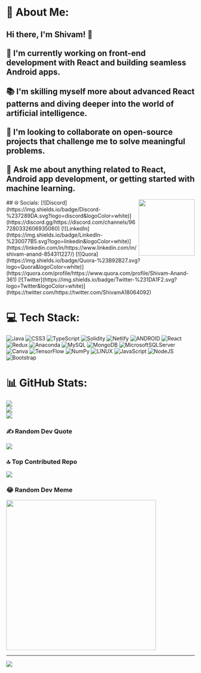 # 💫 About Me:
## Hi there, I'm Shivam! 👋<br><br>🌱 I'm currently working on front-end development with React and building seamless Android apps.<br><br>📚 I'm skilling myself more about advanced React patterns and diving deeper into the world of artificial intelligence.<br><br>🚀 I'm looking to collaborate on open-source projects that challenge me to solve meaningful problems.<br><br>💬 Ask me about anything related to React, Android app development, or getting started with machine learning.

<img align="right" height="150" src="https://user-images.githubusercontent.com/74038190/235224431-e8c8c12e-6826-47f1-89fb-2ddad83b3abf.gif"  />
## 🌐 Socials:
[![Discord](https://img.shields.io/badge/Discord-%237289DA.svg?logo=discord&logoColor=white)](https://discord.gg/https://discord.com/channels/967280332606935060) [![LinkedIn](https://img.shields.io/badge/LinkedIn-%230077B5.svg?logo=linkedin&logoColor=white)](https://linkedin.com/in/https://www.linkedin.com/in/shivam-anand-854311227/) [![Quora](https://img.shields.io/badge/Quora-%23B92B27.svg?logo=Quora&logoColor=white)](https://quora.com/profile/https://www.quora.com/profile/Shivam-Anand-361) [![Twitter](https://img.shields.io/badge/Twitter-%231DA1F2.svg?logo=Twitter&logoColor=white)](https://twitter.com/https://twitter.com/ShivamA18064092) 

# 💻 Tech Stack:
![Java](https://img.shields.io/badge/java-%23ED8B00.svg?style=plastic&logo=java&logoColor=white) ![CSS3](https://img.shields.io/badge/css3-%231572B6.svg?style=plastic&logo=css3&logoColor=white) ![TypeScript](https://img.shields.io/badge/typescript-%23007ACC.svg?style=plastic&logo=typescript&logoColor=white) ![Solidity](https://img.shields.io/badge/Solidity-%23363636.svg?style=plastic&logo=solidity&logoColor=white) ![Netlify](https://img.shields.io/badge/netlify-%23000000.svg?style=plastic&logo=netlify&logoColor=#00C7B7) ![ANDROID](https://img.shields.io/badge/android-%2320232a.svg?style=plastic&logo=android&logoColor=%a4c639) ![React](https://img.shields.io/badge/react-%2320232a.svg?style=plastic&logo=react&logoColor=%2361DAFB) ![Redux](https://img.shields.io/badge/redux-%23593d88.svg?style=plastic&logo=redux&logoColor=white) ![Anaconda](https://img.shields.io/badge/Anaconda-%2344A833.svg?style=plastic&logo=anaconda&logoColor=white) ![MySQL](https://img.shields.io/badge/mysql-%2300f.svg?style=plastic&logo=mysql&logoColor=white) ![MongoDB](https://img.shields.io/badge/MongoDB-%234ea94b.svg?style=plastic&logo=mongodb&logoColor=white) ![MicrosoftSQLServer](https://img.shields.io/badge/Microsoft%20SQL%20Sever-CC2927?style=plastic&logo=microsoft%20sql%20server&logoColor=white) ![Canva](https://img.shields.io/badge/Canva-%2300C4CC.svg?style=plastic&logo=Canva&logoColor=white) ![TensorFlow](https://img.shields.io/badge/TensorFlow-%23FF6F00.svg?style=plastic&logo=TensorFlow&logoColor=white) ![NumPy](https://img.shields.io/badge/numpy-%23013243.svg?style=plastic&logo=numpy&logoColor=white) ![LINUX](https://img.shields.io/badge/Linux-FCC624?style=plastic&logo=linux&logoColor=black) ![JavaScript](https://img.shields.io/badge/javascript-%23323330.svg?style=plastic&logo=javascript&logoColor=%23F7DF1E) ![NodeJS](https://img.shields.io/badge/node.js-6DA55F?style=plastic&logo=node.js&logoColor=white) ![Bootstrap](https://img.shields.io/badge/bootstrap-%23563D7C.svg?style=plastic&logo=bootstrap&logoColor=white)
# 📊 GitHub Stats:
![](https://github-readme-stats.vercel.app/api?username=Shivam-Anand24&theme=radical&hide_border=true&include_all_commits=true&count_private=true)<br/>
![](https://github-readme-streak-stats.herokuapp.com/?user=Shivam-Anand24&theme=radical&hide_border=true)<br/>
![](https://github-readme-stats.vercel.app/api/top-langs/?username=Shivam-Anand24&theme=radical&hide_border=true&include_all_commits=true&count_private=true&layout=compact)

### ✍️ Random Dev Quote
![](https://quotes-github-readme.vercel.app/api?type=horizontal&theme=radical)

### 🔝 Top Contributed Repo
![](https://github-contributor-stats.vercel.app/api?username=Shivam-Anand24&limit=5&theme=dracula&combine_all_yearly_contributions=true)

### 😂 Random Dev Meme
<img src='https://randommeme-five.vercel.app/' style="height: 400px;"/>

---
[![](https://visitcount.itsvg.in/api?id=Shivam-Anand24&icon=2&color=8)](https://visitcount.itsvg.in)

